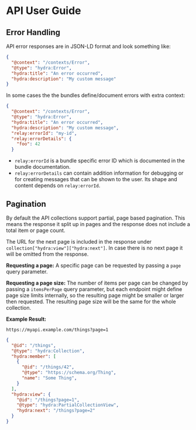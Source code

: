 # API User Guide

## Error Handling

API error responses are in JSON-LD format and look something like:

```json
{
  "@context": "/contexts/Error",
  "@type": "hydra:Error",
  "hydra:title": "An error occurred",
  "hydra:description": "My custom message"
}
```

In some cases the the bundles define/document errors with extra context:

```json
{
  "@context": "/contexts/Error",
  "@type": "hydra:Error",
  "hydra:title": "An error occurred",
  "hydra:description": "My custom message",
  "relay:errorId": "my-id",
  "relay:errorDetails": {
    "foo": 42
  }
```

* `relay:errorId` is a bundle specific error ID which is documented in the bundle documentation.
* `relay:errorDetails` can contain addition information for debugging or for creating messages that can be shown to the user. Its shape and content depends on `relay:errorId`.

## Pagination

By default the API collections support partial, page based pagination. This means the response it split up in pages and the response does not include a total item or page count.

The URL for the next page is included in the response under `collection["hydra:view"]["hydra:next"]`. In case there is no next page it will be omitted from the response.

**Requesting a page:** A specific page can be requested by passing a `page` query parameter.

**Requesting a page size:** The number of items per page can be changed by passing a `itemsPerPage` query parameter, but each endpoint might define page size limits internally, so the resulting page might be smaller or larger then requested. The resulting page size will be the same for the whole collection.

**Example Result:**

```
https://myapi.example.com/things?page=1
```

```json
{
  "@id": "/things",
  "@type": "hydra:Collection",
  "hydra:member": [
    {
      "@id": "/things/42",
      "@type": "https://schema.org/Thing",
      "name": "Some Thing",
    }
  ],
  "hydra:view": {
    "@id": "/things?page=1",
    "@type": "hydra:PartialCollectionView",
    "hydra:next": "/things?page=2"
  }
}
```
